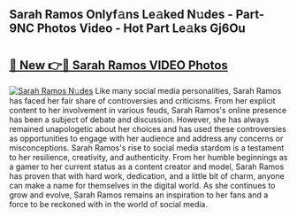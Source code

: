 ## Sarah Ramos Onlyf𝚊ns Le𝚊ked N𝚞des - Part-9NC Photos Video - Hot Part Le𝚊ks Gj6Ou

# <h2><a href="http://ac44039.deff.icu/?id=Sarah+Ramos">🔗 New 👉🔴 Sarah Ramos VIDEO Photos</a></h2>

[![Sarah Ramos N𝚞des](https://i.imgur.com/rIISA9y.gif)](http://ac44039.deff.icu/?id=Sarah+Ramos)
Like many social media personalities, Sarah Ramos has faced her fair share of controversies and criticisms. From her explicit content to her involvement in various feuds, Sarah Ramos's online presence has been a subject of debate and discussion. However, she has always remained unapologetic about her choices and has used these controversies as opportunities to engage with her audience and address any concerns or misconceptions. Sarah Ramos's rise to social media stardom is a testament to her resilience, creativity, and authenticity. From her humble beginnings as a gamer to her current status as a content creator and model, Sarah Ramos has proven that with hard work, dedication, and a little bit of charm, anyone can make a name for themselves in the digital world. As she continues to grow and evolve, Sarah Ramos remains an inspiration to her fans and a force to be reckoned with in the world of social media.
